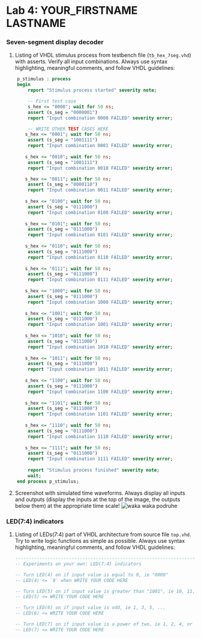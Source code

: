 # Lab 4: YOUR_FIRSTNAME LASTNAME

### Seven-segment display decoder

1. Listing of VHDL stimulus process from testbench file (`tb_hex_7seg.vhd`) with asserts. Verify all input combinations. Always use syntax highlighting, meaningful comments, and follow VHDL guidelines:

```vhdl
    p_stimulus : process
    begin
        report "Stimulus process started" severity note;

        -- First test case
        s_hex <= "0000"; wait for 50 ns;
        assert (s_seg = "0000001")
        report "Input combination 0000 FAILED" severity error;

        -- WRITE OTHER TEST CASES HERE
       s_hex <= "0001"; wait for 50 ns;
        assert (s_seg = "1001111")
        report "Input combination 0001 FAILED" severity error;
        
       s_hex <= "0010"; wait for 50 ns;
        assert (s_seg = "1001111")
        report "Input combination 0010 FAILED" severity error;

       s_hex <= "0011"; wait for 50 ns;
        assert (s_seg = "0000110")
        report "Input combination 0011 FAILED" severity error;
        
       s_hex <= "0100"; wait for 50 ns;
        assert (s_seg = "0111000")
        report "Input combination 0100 FAILED" severity error;
        
       s_hex <= "0101"; wait for 50 ns;
        assert (s_seg = "0111000")
        report "Input combination 0101 FAILED" severity error;
 
       s_hex <= "0110"; wait for 50 ns;
        assert (s_seg = "0111000")
        report "Input combination 0110 FAILED" severity error;
        
       s_hex <= "0111"; wait for 50 ns;
        assert (s_seg = "0111000")
        report "Input combination 0111 FAILED" severity error;
        
       s_hex <= "1000"; wait for 50 ns;
        assert (s_seg = "0111000")
        report "Input combination 1000 FAILED" severity error;
        
       s_hex <= "1001"; wait for 50 ns;
        assert (s_seg = "0111000")
        report "Input combination 1001 FAILED" severity error;
        
       s_hex <= "1010"; wait for 50 ns;
        assert (s_seg = "0111000")
        report "Input combination 1010 FAILED" severity error;
       
       s_hex <= "1011"; wait for 50 ns;
        assert (s_seg = "0111000")
        report "Input combination 1011 FAILED" severity error;
        
       s_hex <= "1100"; wait for 50 ns;
        assert (s_seg = "0111000")
        report "Input combination 1100 FAILED" severity error;
        
       s_hex <= "1101"; wait for 50 ns;
        assert (s_seg = "0111000")
        report "Input combination 1101 FAILED" severity error;
        
       s_hex <= "1110"; wait for 50 ns;
        assert (s_seg = "0111000")
        report "Input combination 1110 FAILED" severity error;
        
       s_hex <= "1111"; wait for 50 ns;
        assert (s_seg = "0111000")
        report "Input combination 1111 FAILED" severity error;
        
        report "Stimulus process finished" severity note;
        wait;
    end process p_stimulus;
```

2. Screenshot with simulated time waveforms. Always display all inputs and outputs (display the inputs at the top of the image, the outputs below them) at the appropriate time scale!
![waka waka podruhe](https://user-images.githubusercontent.com/99683944/157250239-ec5b87f0-faeb-468f-a41b-e8a77c83e039.png)

  

### LED(7:4) indicators

1. Listing of LEDs(7:4) part of VHDL architecture from source file `top.vhd`. Try to write logic functions as simple as possible. Always use syntax highlighting, meaningful comments, and follow VHDL guidelines:

   ```vhdl
   --------------------------------------------------------------------
   -- Experiments on your own: LED(7:4) indicators

   -- Turn LED(4) on if input value is equal to 0, ie "0000"
   -- LED(4) <= `0` when WRITE YOUR CODE HERE

   -- Turn LED(5) on if input value is greater than "1001", ie 10, 11, 12, ...
   -- LED(5) <= WRITE YOUR CODE HERE

   -- Turn LED(6) on if input value is odd, ie 1, 3, 5, ...
   -- LED(6) <= WRITE YOUR CODE HERE

   -- Turn LED(7) on if input value is a power of two, ie 1, 2, 4, or 8
   -- LED(7) <= WRITE YOUR CODE HERE
   ```
